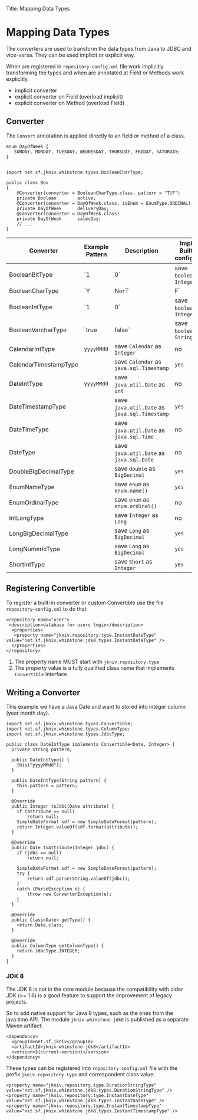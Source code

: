 Title: Mapping Data Types

# Mapping Data Types

The converters are used to transform the data types from Java to JDBC and vice-versa. They can be used implicit or explicit way.

When are registered in `repository-config.xml` file work implicitly transforming the types and when are annotated at Field or Methods work explicitly.

- implicit converter
- explicit converter on Field (overload implicit)
- explicit converter on Method (overload Field)

Converter
--------------------

The `Convert` annotation is applied directly to an field or method of a class.

    enum DayOfWeek {
       SUNDAY, MONDAY, TUESDAY, WEDNESDAY, THURSDAY, FRIDAY, SATURDAY;
    }
    
    
    import net.sf.jkniv.whinstone.types.BooleanCharType;
    
    public class Boo
    {
        @Converter(converter = BooleanCharType.class, pattern = "T|F")
        private Boolean        active;
        @Converter(converter = DayOfWeek.class, isEnum = EnumType.ORDINAL)
        private DayOfWeek      deliveryDay;
        @Converter(converter = DayOfWeek.class)
        private DayOfWeek      salesDay;
        // ...
    }


| Converter             | Example Pattern | Description        | Implicit Built-in configured|
| --------------------- | --------------- | -------------------|-------|
| BooleanBitType        | `1|0`            | save `boolean` as `Integer` | no |
| BooleanCharType       | `Y|N` or `T|F`   | save `boolean` as `String`| no |
| BooleanIntType        | `1|0`            | save `boolean` as `Integer`   | no |
| BooleanVarcharType    |  `true|false`    | save `boolean` as `String` | no |
| CalendarIntType       | `yyyyMMdd`       | save `Calendar` as `Integer` | no |
| CalendarTimestampType |                 | save `Calendar` as `java.sql.Timestamp` | `yes` |
| DateIntType           | `yyyyMMdd`       | save `java.util.Date` as `int` | no |
| DateTimestampType     |                 | save `java.util.Date` as `java.sql.Timestamp` | `yes` |
| DateTimeType          |                 | save `java.util.Date` as `java.sql.Time` | no |
| DateType              |                 | save `java.util.Date` as `java.sql.Date` | no |
| DoubleBigDecimalType  |                 | save `double` as `BigDecimal` | `yes` |
| EnumNameType          |                 | save `enum` as `enum.name()` | `yes` |
| EnumOrdinalType       |                 | save `enum` as `enum.ordinal()` | no |
| IntLongType           |                 | save `Integer` as `Long` | no |
| LongBigDecimalType    |                 | save `Long` as `BigDecimal` | `yes` |
| LongNumericType       |                 | save `Long` as `BigDecimal` | `yes` |
| ShortIntType          |                 | save `Short` as `Integer`   | `yes` |


Registering Convertible
--------------------

To register a built-in converter or custom Convertible use the file `repository-config.xml` to do that:

    <repository name="user">
     <description>database for users login</description>
      <properties>
       <property name="jkniv.repository.type.InstantDateType" value="net.sf.jkniv.whinstone.jdk8.types.InstantDateType" />
      </properties>
    </repository>

1. The property name MUST start with `jkniv.repository.type`
2. The property value is a fully qualified class name that implements `Convertible` interface.

Writing a Converter
--------------------

This example we have a Java Date and want to stored into integer column (year month day).

    import net.sf.jkniv.whinstone.types.Convertible;
    import net.sf.jkniv.whinstone.types.ColumnType;
    import net.sf.jkniv.whinstone.types.JdbcType;
    
    public class DateIntType implements Convertible<Date, Integer> {
      private String pattern;
      
      public DateIntType() {
        this("yyyyMMdd");
      }
    
      public DateIntType(String pattern) {
        this.pattern = pattern;
      }
    
      @Override
      public Integer toJdbc(Date attribute) {
        if (attribute == null)
            return null;
        SimpleDateFormat sdf = new SimpleDateFormat(pattern);
        return Integer.valueOf(sdf.format(attribute));
      }

      @Override
      public Date toAttribute(Integer jdbc) {
        if (jdbc == null)
            return null;
        
        SimpleDateFormat sdf = new SimpleDateFormat(pattern);
        try {
            return sdf.parse(String.valueOf(jdbc));
        }
        catch (ParseException e) {
            throw new ConverterException(e);
        }
      }

      @Override
      public Class<Date> getType() {
        return Date.class;
      }
    
      @Override
      public ColumnType getColumnType() {
        return JdbcType.INTEGER;
      }
    }
    
### JDK 8 

The JDK 8 is not in the core module because the compatibility with older JDK (>= 1.6) is a good feature to support the improvement of legacy projects. 

So to add native support for Java 8 types, such as the ones from the java.time API. The module `jkniv-whinstone-jdk8` is published as a separate Maven artifact:

    <dependency>
      <groupId>net.sf.jkniv</groupId>
      <artifactId>jkniv-whinstone-jdk8</artifactId>
      <version>${current-version}</version>
    </dependency>
    
These types can be registered into `repository-config.xml` file with the prefix `jkniv.repository.type` and correspondent class value:

    <property name="jkniv.repository.type.DurationStringType" value="net.sf.jkniv.whinstone.jdk8.types.DurationStringType" />
    <property name="jkniv.repository.type.InstantDateType" value="net.sf.jkniv.whinstone.jdk8.types.InstantDateType" />
    <property name="jkniv.repository.type.InstantTimestampType" value="net.sf.jkniv.whinstone.jdk8.types.InstantTimestampType" />
    
    